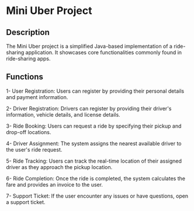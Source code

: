 # Mini Uber Project 

## Description

The Mini Uber project is a simplified Java-based implementation of a ride-sharing application. It showcases core functionalities commonly found in ride-sharing apps.

## Functions

1- User Registration: Users can register by providing their personal details and payment information.

2- Driver Registration: Drivers can register by providing their driver's information, vehicle details, and license details.

3- Ride Booking: Users can request a ride by specifying their pickup and drop-off locations.

4- Driver Assignment: The system assigns the nearest available driver to the user's ride request.

5- Ride Tracking: Users can track the real-time location of their assigned driver as they approach the pickup location.

6- Ride Completion: Once the ride is completed, the system calculates the fare and provides an invoice to the user.

7- Support Ticket: If the user encounter any issues or have questions, open a support ticket.
